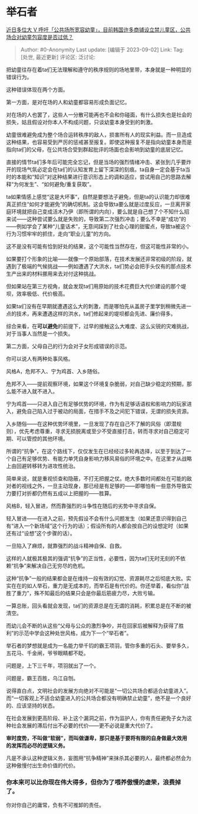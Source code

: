 # 举石者
[近日多位大 V 呼吁「公共场所宽容幼童」，目前韩国许多商铺设立禁儿童区，公共场合对幼童包容度是否过低？](https://www.zhihu.com/question/610461559/answer/3193761028)

> Author: #0-Anonymity
> Last update: [编辑于 2023-09-02]
> Link:
> Tag: [处世, 最近更新]
> 评论区:
> 泛讨论:

把幼童往存在着ta们无法理解和遵守的秩序规则的场地里带，本身就是一种明显的错误行为。

这种错误体现在两个方面。

第一方面，是对在场的人和幼童都容易形成负面记忆。

对在场的人也罢了，这些人一分散可能再也不会和你碰面，有什么损失也是社会的损失，姑且假设对你本人不构成问题，只谈幼童本身受到的刺激。

幼童很难避免成为整个场合运转秩序的敌人，损害所有人的现实利益。而一旦造成这种结果，也容易受到严厉的惩戒甚至报复。即使这种报复不是指向幼童本身而是指向ta们的父母，在公共场合受到群起批评的场面也会影响到幼童的底层记忆。

直接的情节ta们多年后可能完全忘记，但是当场的强烈情绪冲击、紧张到几乎要炸开的现场气氛必定会在ta们的认知发育上留下深深的刻痕。ta自身一定会基于ta当时的本能和“知识”对这种结果进行意识形态上的调和适应，尝试用自己的思路去解释“为何发生”、“如何避免/重复获取”。

ta如果情感上感觉“这是大坏事“，自然是要想法子避免，但是ta的认识能力却很难真正抓住“如何才能避免”的确切机制。这会导致ta要么就是过度反应，一旦离开家庭环境就把自己变成活木乃伊（即所谓的内向），要么就是自己想了个不知什么招来试——这种尝试要么就是失败的，导致第二次强烈冲击；要么不幸是“成功”的——例如学会了某种“儿童话术”，无意间踩到了社会心理的甜蜜点，导致ta被这个行为习惯牢牢的抓住，走向“职业儿童”的方向。

这不是没有可能有恰到好处的结果，这个可能性当然存在，但这可能性非常的小。

如果要打个形象的比喻——就像一个原始部落，在技术发展还非常初级的阶段，就遇到了极端的气候挑战——例如遭遇了大洪水，ta们势必会把手头仅有的那点技术生产出来的材料挪用来去对付这种挑战。

但如果站在第三方视角，就会发现ta们用原始的技术花费巨大代价建设的那个堤坝，效率极低、代价极高。

如果ta们没有在早期就遭遇这么大的刺激，而是哪怕先从盖房子里学到稍微先进一点的技术，再来遭遇这样的洪水，ta们修起来的堤坝都会先进、廉价得多。

综合来看，在**可以避免**的前提下，过早的接触这么大难度、这么尖锐的灾难挑战，对于当事人当然是一个损失。

第二方面，父母自己的行为会对子女形成错误的示范。

你可以说人有两种处事风格。

风格A，危邦不入、宁为鸡首、入乡随俗。

危邦不入——提前观察环境，如果这个环境复杂脆弱，对自己缺少稳定的预期，那么能不进入就不进入。

宁为鸡首——只进入自己有足够优势的环境，作为有足够话语权和影响力的玩家进入，避免自己陷入过于被动的局面，在措手不及之间犯下错误，无谓的损失资源。

入乡随俗——在这种优势环境里，一旦发现了存在自己不了解的风俗（即潜规则），优先考虑尊重，寻求无损脱离或至少不受直接打击，转而寻求对自己稳定可期、可以管控的其他环境。

所谓的“抗争”，在这个路线下，仅仅发生在已经经过多轮再选择，以至于到达了一个自己有足够优势、有能力单凭自身影响力移风易俗的环境之中。在这里才从战略上由回避转移转为进攻性统治。

简单来说，就是重视侦查和隐蔽，不打无把握之仗。绝大多数时间都处在可能的敌对者的视线之外，一旦主动现身，那已经是有足够的——即哪怕有一些意外导致实力要打对折都仍然有五成以上把握的——胜算。

风格B，轻入冒进，然而靠强烈的斗争性在随后的劣势中寻求自保。

轻入冒进——在进入之前，预先假设不会有什么问题发生（如果还意识得到自己有“进入一个新场域”这个行为的话）；假设所有的人都会按自己的设想定时（如果还有过“设想”这个步骤的话）。

一旦陷入了麻烦，就靠强烈的战斗精神自保、自救。

这样的人就极其极其的强调“抗争”的正当性，必要性，因为ta们无时无刻的不依赖“抗争”来解决自己无穷尽的危机。

这种“抗争”一般的结果都会是在维持一段有效的幻觉、资源耗尽之后彻底大败。实实在在的如人举石，重力是无成本的，而举石是有代价的。你还举着，看似你“战胜了重力”，殊不知最后的结果只会是你最后筋疲力尽，大败亏输。

一算总账，回头看就会发现，ta们的资源总是在无谓的消耗，积累总是在不断的被清空。

而幼儿会不断的从这些“父母与公众的激烈争吵，并在回家后被解释为获得了胜利”的示范中学会这种处世风格，成为下一个“举石者”。

举石者的梦想就是成为一名能力举千钧的霸王项羽，管你多重的石头、要举多久，五花马、千金闸，爷爷眼睛都不眨。

问题是，上下三千年，项羽就出了一个。

问题是，霸王百胜，乌江自刎。

说得直白点，文明社会的发展方向绝对不可能是“一切公共场合都适合幼童进入”。而“一切客观上不适合幼童进入的公共场合都没有明确禁止幼童”，绝不是一个良好的、应该坚持的状态。

在社会发展到更高阶段、补上这个漏洞之前，作为监护人，你有责任避免子女为这种社会发展的滞后付出不必要的代价——更不必说是重大代价了。

**审时度势，不叫做“软弱”，而叫做谦卑，那只是基于要将有限的自身做最大效用的发挥而必尽的逻辑义务。**

凡是不承认这种逻辑义务，妄图用“抗争精神”来抹杀其必要的人，最终都必然会为这种傲慢付出生命价值的代价。

### 你本来可以比你现在伟大得多，但你为了喂养傲慢的虚荣，浪费掉了。 ###

你对你自己的庸常，负有不可推卸的责任。